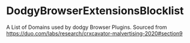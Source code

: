 # DodgyBrowserExtensionsBlocklist
A List of Domains used by dodgy Browser Plugins. 
Sourced from https://duo.com/labs/research/crxcavator-malvertising-2020#section9
